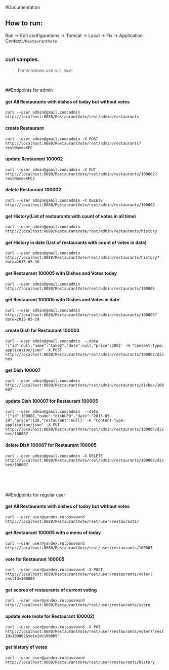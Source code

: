 #Documentation


## How to run:
Run ->
Edit configurations ->
Tomcat ->
Local ->
Fix ->
Application Context:`/RestaurantVote`
<br/>
<br/>
### curl samples.
> For windows use `Git Bash`

<br/>


##Endpoints for admin

#### get All Restaurants with dishes of today but without votes
`curl --user admin@gmail.com:admin http://localhost:8080/RestaurantVote/rest/admin/restaurants`

#### create Restaurant
`curl --user admin@gmail.com:admin -X POST http://localhost:8080/RestaurantVote/rest/admin/restaurants?restName=KFC`

#### update Restaurant 100002
`curl --user admin@gmail.com:admin -X PUT http://localhost:8080/RestaurantVote/rest/admin/restaurants/100002?restName=KFC2`

#### delete Restaurant 100002
`curl --user admin@gmail.com:admin -X DELETE http://localhost:8080/RestaurantVote/rest/admin/restaurants/100002`

#### get History(List of restaurants with count of votes in all time)
`curl --user admin@gmail.com:admin http://localhost:8080/RestaurantVote/rest/admin/restaurants/history`

#### get History in date (List of restaurants with count of votes in date)
`curl --user admin@gmail.com:admin http://localhost:8080/RestaurantVote/rest/admin/restaurants/history?date=2015-05-30`

#### get Restaurant 100005 with Dishes and Votes today
`curl --user admin@gmail.com:admin http://localhost:8080/RestaurantVote/rest/admin/restaurants/100005`

#### get Restaurant 100005 with Dishes and Votes in date
`curl --user admin@gmail.com:admin http://localhost:8080/RestaurantVote/rest/admin/restaurants/100005?date=2015-05-29`

#### create Dish for Restaurant 100002
`curl --user admin@gmail.com:admin  --data '{"id":null,"name":"Cake2","date":null,"price":200}' -H "Content-Type: application/json" -X POST http://localhost:8080/RestaurantVote/rest/admin/restaurants/100002/dishes`

#### get Dish 100007
`curl --user admin@gmail.com:admin http://localhost:8080/RestaurantVote/rest/admin/restaurants/dishes/100007`

#### update Dish 100007 for Restaurant 100005
`curl --user admin@gmail.com:admin  --data '{"id":100007,"name":"dishUPD","date":"2015-05-29","price":120,"restaurant":null}' -H "Content-Type: application/json" -X PUT http://localhost:8080/RestaurantVote/rest/admin/restaurants/100005/dishes/100007`

#### delete Dish 100007 for Restaurant 100005
`curl --user admin@gmail.com:admin -X DELETE http://localhost:8080/RestaurantVote/rest/admin/restaurants/100005/dishes/100007`


<br/>
<br/>
<br/>


##Endpoints for regular user

#### get All Restaurants with dishes of today but without votes
`curl --user user@yandex.ru:password  http://localhost:8080/RestaurantVote/rest/user/restaurants/`

#### get Restaurant 100005 with a menu of today
`curl --user user@yandex.ru:password  http://localhost:8080/RestaurantVote/rest/user/restaurants/100005`

#### vote for Restaurant 100005
`curl --user user@yandex.ru:password -X POST http://localhost:8080/RestaurantVote/rest/user/restaurants/voter?restId=100005`

#### get scores of restaurants of current voting
`curl --user user@yandex.ru:password  http://localhost:8080/RestaurantVote/rest/user/restaurants/score`

#### update vote (vote for Restaurant 100002)
`curl --user user@yandex.ru:password -X PUT http://localhost:8080/RestaurantVote/rest/user/restaurants/voter?"restId=100002&voteId=100009"`

#### get history of votes
`curl --user user@yandex.ru:password  http://localhost:8080/RestaurantVote/rest/user/restaurants/history`
